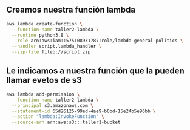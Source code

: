 ## Creamos nuestra función lambda

```bash
aws lambda create-function \
  --function-name taller2-lambda \
  --runtime python3.8 \
  --role arn:aws:iam::575108931787:role/lambda-general-politics \
  --handler script.lambda_handler \
  --zip-file fileb://script.zip
```

## Le indicamos a nuestra función que la pueden llamar evetos de s3
```bash
aws lambda add-permission \
  --function-name taller2-lambda \
  --principal s3.amazonaws.com \
  --statement-id 65d26125-99ed-4ae9-b0bd-15e24b5e96bb \
  --action "lambda:InvokeFunction" \
  --source-arn arn:aws:s3:::taller1-bucket

```